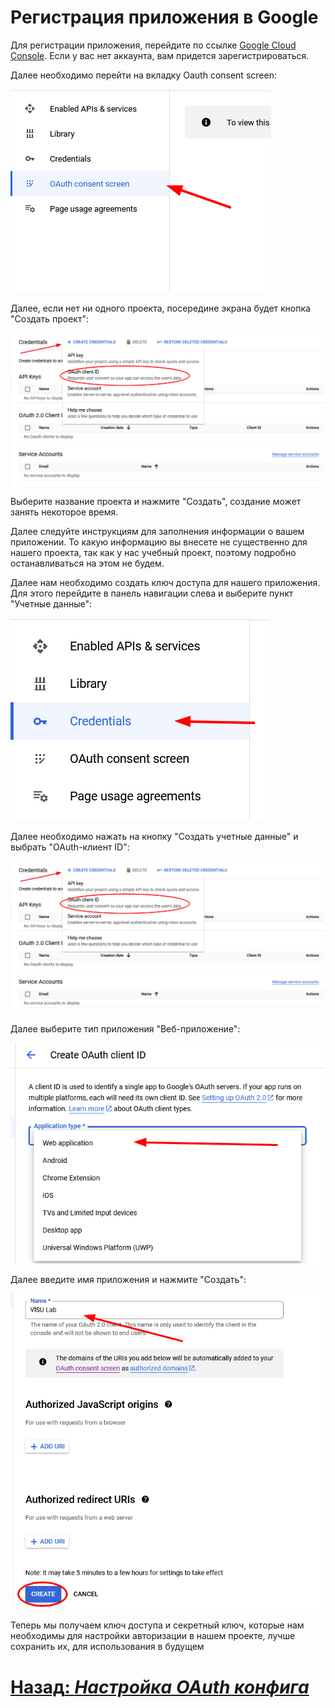 # Регистрация приложения в Google

Для регистрации приложения, перейдите по ссылке [Google Cloud Console](https://console.developers.google.com/). Если у вас нет аккаунта, вам придется зарегистрироваться.

Далее необходимо перейти на вкладку Oauth consent screen:

![Кнопка перехода на панель приложений](../../resources/side-menu.png)

Далее, если нет ни одного проекта, посередине экрана будет кнопка "Создать проект":

![Кнопка создания проекта](../../resources/create-project.png)

Выберите название проекта и нажмите "Создать", создание может занять некоторое время.

Далее следуйте инструкциям для заполнения информации о вашем приложении. То какую информацию вы внесете не существенно для нашего проекта, так как у нас учебный проект, поэтому подробно останавливаться на этом не будем.

Далее нам необходимо создать ключ доступа для нашего приложения. Для этого перейдите в панель навигации слева и выберите пункт "Учетные данные":

![Кнопка перехода на панель учетных данных](../../resources/credentials.png)

Далее необходимо нажать на кнопку "Создать учетные данные" и выбрать "OAuth-клиент ID":

![Кнопка создания учетных данных](../../resources/create-project.png)

Далее выберите тип приложения "Веб-приложение":

![Выбор типа приложения](../../resources/application-type.png)

Далее введите имя приложения и нажмите "Создать":

![Ввод имени приложения](../../resources/create-key-finish.png)

Теперь мы получаем ключ доступа и секретный ключ, которые нам необходимы для настройки авторизации в нашем проекте, лучше сохранить их, для использования в будущем

# [**Назад**: *Настройка OAuth конфига*](oauth-config.md)